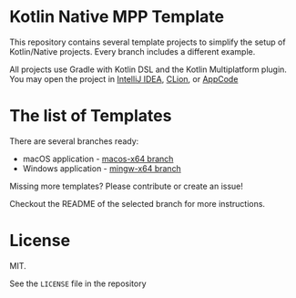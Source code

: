 Kotlin Native MPP Template
==========================

This repository contains several template projects to simplify the setup of Kotlin/Native projects. Every branch includes a different example.

All projects use Gradle with Kotlin DSL and the Kotlin Multiplatform plugin. You may open the project in
[IntelliJ IDEA](https://jetbrains.com/idea),
[CLion](https://jetbrains.com/clion), or
[AppCode](https://jetbrains.com/appcode)

The list of Templates
=====================

There are several branches ready:
- macOS application   - [macos-x64 branch](https://github.com/jonnyzzz/kotlin-native-mpp-template/tree/macos-x64)
- Windows application - [mingw-x64 branch](https://github.com/jonnyzzz/kotlin-native-mpp-template/tree/mingw-x64)

Missing more templates? Please contribute or create an issue!

Checkout the README of the selected branch for more instructions.

License
=======

MIT. 

See the `LICENSE` file in the repository

